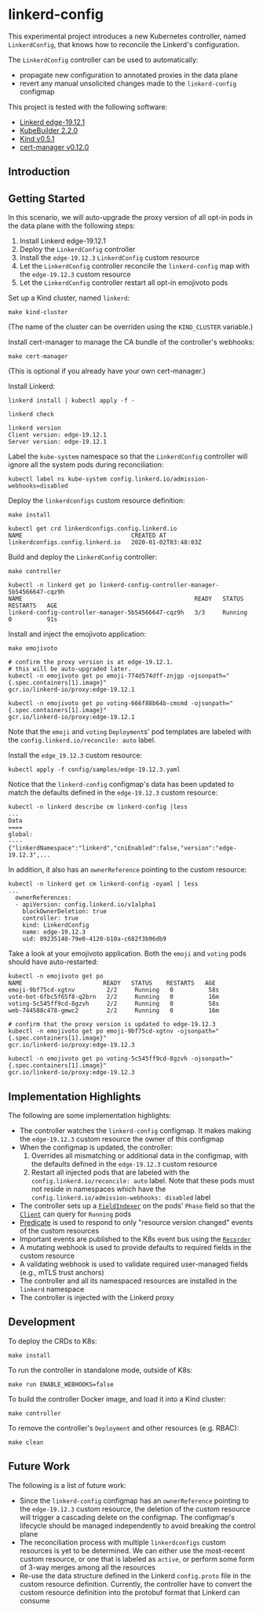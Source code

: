 # linkerd-config
This experimental project introduces a new Kubernetes controller, named
`LinkerdConfig`, that knows how to reconcile the Linkerd's configuration.

The `LinkerdConfig` controller can be used to automatically:

* propagate new configuration to annotated proxies in the data plane
* revert any manual unsolicited changes made to the `linkerd-config` configmap

This project is tested with the following software:

* [Linkerd edge-19.12.1](https://linkerd.io)
* [KubeBuilder 2.2.0](https://kubebuilder.io/)
* [Kind v0.5.1](https://github.com/kubernetes-sigs/kind)
* [cert-manager v0.12.0](https://cert-manager.io/)

## Introduction

## Getting Started
In this scenario, we will auto-upgrade the proxy version of all opt-in pods
in the data plane with the following steps:

1. Install Linkerd edge-19.12.1
1. Deploy the `LinkerdConfig` controller
1. Install the `edge-19.12.3` `LinkerdConfig` custom resource
1. Let the `LinkerdConfig` controller reconcile the `linkerd-config` map with
the `edge-19.12.3` custom resource
1. Let the `LinkerdConfig` controller restart all opt-in emojivoto pods

Set up a Kind cluster, named `linkerd`:
```
make kind-cluster
```
(The name of the cluster can be overriden using the `KIND_CLUSTER` variable.)

Install cert-manager to manage the CA bundle of the controller's webhooks:
```
make cert-manager
```
(This is optional if you already have your own cert-manager.)

Install Linkerd:
```
linkerd install | kubectl apply -f -

linkerd check

linkerd version
Client version: edge-19.12.1
Server version: edge-19.12.1
```

Label the `kube-system` namespace so that the `LinkerdConfig` controller will
ignore all the system pods during reconciliation:
```
kubectl label ns kube-system config.linkerd.io/admission-webhooks=disabled
```

Deploy the `linkerdconfigs` custom resource definition:
```
make install

kubectl get crd linkerdconfigs.config.linkerd.io
NAME                               CREATED AT
linkerdconfigs.config.linkerd.io   2020-01-02T03:48:03Z
```

Build and deploy the `LinkerdConfig` controller:
```
make controller

kubectl -n linkerd get po linkerd-config-controller-manager-5b54566647-cqz9h
NAME                                                 READY   STATUS    RESTARTS   AGE
linkerd-config-controller-manager-5b54566647-cqz9h   3/3     Running   0          91s
```

Install and inject the emojivoto application:
```
make emojivoto

# confirm the proxy version is at edge-19.12.1.
# this will be auto-upgraded later.
kubectl -n emojivoto get po emoji-774d574dff-znjgp -ojsonpath="{.spec.containers[1].image}"
gcr.io/linkerd-io/proxy:edge-19.12.1

kubectl -n emojivoto get po voting-666f88b64b-cmsmd -ojsonpath="{.spec.containers[1].image}"
gcr.io/linkerd-io/proxy:edge-19.12.1
```
Note that the `emoji` and `voting` `Deployment`s' pod templates are labeled with
the `config.linkerd.io/reconcile: auto` label.

Install the `edge_19.12.3` custom resource:
```
kubectl apply -f config/samples/edge-19.12.3.yaml
```

Notice that the `linkerd-config` configmap's data has been updated to match the
defaults defined in the `edge-19.12.3` custom resource:
```
kubectl -n linkerd describe cm linkerd-config |less
...
Data
====
global:
----
{"linkerdNamespace":"linkerd","cniEnabled":false,"version":"edge-19.12.3",...
```
In addition, it also has an `ownerReference` pointing to the custom resource:
```
kubectl -n linkerd get cm linkerd-config -oyaml | less
...
  ownerReferences:
  - apiVersion: config.linkerd.io/v1alpha1
    blockOwnerDeletion: true
    controller: true
    kind: LinkerdConfig
    name: edge-19.12.3
    uid: 89235148-79e0-4120-b10a-c682f3b96db9
```

Take a look at your emojivoto application. Both the `emoji` and `voting` pods
should have auto-restarted:
```
kubectl -n emojivoto get po
NAME                       READY   STATUS    RESTARTS   AGE
emoji-9bf75cd-xgtnv         2/2     Running   0          58s
vote-bot-6fbc5f65f8-q2brn   2/2     Running   0          16m
voting-5c545ff9cd-8gzvh     2/2     Running   0          58s
web-744588c478-gmwc2        2/2     Running   0          16m

# confirm that the proxy version is updated to edge-19.12.3
kubectl -n emojivoto get po emoji-9bf75cd-xgtnv -ojsonpath="{.spec.containers[1].image}"
gcr.io/linkerd-io/proxy:edge-19.12.3

kubectl -n emojivoto get po voting-5c545ff9cd-8gzvh -ojsonpath="{.spec.containers[1].image}"
gcr.io/linkerd-io/proxy:edge-19.12.3
```

## Implementation Highlights
The following are some implementation highlights:

* The controller watches the `linkerd-config` configmap. It makes making the `edge-19.12.3` custom resource the owner of this configmap
* When the configmap is updated, the controller:
  1. Overrides all mismatching or additional data in the configmap, with the defaults defined in the `edge-19.12.3` custom resource
  1. Restart all injected pods that are labeled with the `config.linkerd.io/reconcile: auto` label. Note that these pods must not reside in namespaces which have the `config.linkerd.io/admission-webhooks: disabled` label
* The controller sets up a [`FieldIndexer`](https://godoc.org/sigs.k8s.io/controller-runtime/pkg/client#FieldIndexer) on the pods' `Phase` field so that the [`Client`](https://godoc.org/sigs.k8s.io/controller-runtime/pkg/client#Client) can query for `Running` pods
* [Predicate](https://godoc.org/sigs.k8s.io/controller-runtime/pkg/predicate#ResourceVersionChangedPredicate) is used to respond to only "resource version changed" events of the custom resources
* Important events are published to the K8s event bus using the [`Recorder`](https://godoc.org/sigs.k8s.io/controller-runtime/pkg/recorder)
* A mutating webhook is used to provide defaults to required fields in the custom resource
* A validating webhook is used to validate required user-managed fields (e.g., mTLS trust anchors)
* The controller and all its namespaced resources are installed in the `linkerd` namespace
* The controller is injected with the Linkerd proxy

## Development
To deploy the CRDs to K8s:
```
make install
```

To run the controller in standalone mode, outside of K8s:
```
make run ENABLE_WEBHOOKS=false
```

To build the controller Docker image, and load it into a Kind cluster:
```
make controller
```

To remove the controller's `Deployment` and other resources (e.g. RBAC):
```
make clean
```

## Future Work

The following is a list of future work:

* Since the `linkerd-config` configmap has an `ownerReference` pointing to the `edge-19.12.3` custom resource, the deletion of the custom resource will trigger a cascading delete on the configmap. The configmap's lifecycle should be managed independently to avoid breaking the control plane
* The reconciliation process with multiple `linkerdconfigs` custom resources is yet to be determined. We can either use the most-recent custom resource, or one that is labeled as `active`, or perform some form of 3-way merges among all the resources
* Re-use the data structure defined in the Linkerd `config.proto` file in the custom resource definition. Currently, the controller have to convert the custom resource definition into the protobuf format that Linkerd can consume
